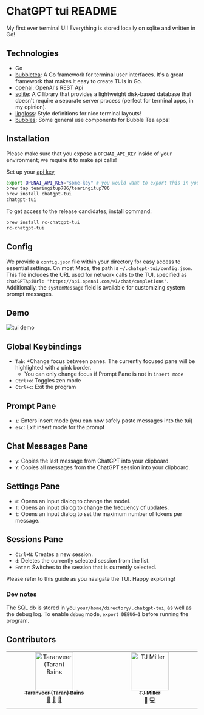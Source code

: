 # ChatGPT tui README

My first ever terminal UI! Everything is stored locally on sqlite and written in Go!

## Technologies

- Go
- [bubbletea](https://github.com/charmbracelet/bubbletea): A Go framework for
  terminal user interfaces. It's a great framework that makes it easy to create
  TUIs in Go.
- [openai](https://platform.openai.com/docs/api-reference): OpenAI's REST Api
- [sqlite](https://www.sqlite.org/): A C library that provides a lightweight
  disk-based database that doesn't require a separate server process (perfect
  for terminal apps, in my opinion).
- [lipgloss](https://github.com/charmbracelet/lipgloss): Style definitions for
  nice terminal layouts!
- [bubbles](https://github.com/charmbracelet/bubbles): Some general use
  components for Bubble Tea apps!

## Installation

Please make sure that you expose a `OPENAI_API_KEY` inside of your environment; we require it to make api calls!

Set up your [api key](https://platform.openai.com/api-keys)

```bash
export OPENAI_API_KEY="some-key" # you would want to export this in your .zshrc
brew tap tearingitup786/tearingitup786
brew install chatgpt-tui
chatgpt-tui
```

To get access to the release candidates, install command:

```bash
brew install rc-chatgpt-tui
rc-chatgpt-tui
```

## Config

We provide a `config.json` file within your directory for easy access to essential settings.
On most Macs, the path is `~/.chatgpt-tui/config.json`.
This file includes the URL used for network calls to the TUI,
specified as `chatGPTApiUrl: "https://api.openai.com/v1/chat/completions"`.
Additionally, the `systemMessage` field is available for customizing system prompt messages.

## Demo

![tui demo](./tui-demo.gif)

## Global Keybindings

- `Tab`: \*Change focus between panes. The currently focused pane will be highlighted with a pink border.
  - You can only change focus if Prompt Pane is not in `insert mode`
- `Ctrl+o`: Toggles zen mode
- `Ctrl+c`: Exit the program

## Prompt Pane

- `i`: Enters insert mode (you can now safely paste messages into the tui)
- `esc`: Exit insert mode for the prompt

## Chat Messages Pane

- `y`: Copies the last message from ChatGPT into your clipboard.
- `Y`: Copies all messages from the ChatGPT session into your clipboard.

## Settings Pane

- `m`: Opens an input dialog to change the model.
- `f`: Opens an input dialog to change the frequency of updates.
- `t`: Opens an input dialog to set the maximum number of tokens per message.

## Sessions Pane

- `Ctrl+N`: Creates a new session.
- `d`: Deletes the currently selected session from the list.
- `Enter`: Switches to the session that is currently selected.

Please refer to this guide as you navigate the TUI. Happy exploring!

### Dev notes

The SQL db is stored in you `your/home/directory/.chatgpt-tui`, as well as the debug log. To enable `debug` mode, `export DEBUG=1` before running the program.

## Contributors

<!-- ALL-CONTRIBUTORS-LIST:START - Do not remove or modify this section -->
<!-- prettier-ignore-start -->
<!-- markdownlint-disable -->
<table>
  <tbody>
    <tr>
      <td align="center" valign="top" width="14.28%"><a href="https://twitter.com/tearingitup786"><img src="https://avatars.githubusercontent.com/u/16584942?v=4?s=100" width="100px;" alt="Taranveer (Taran) Bains"/><br /><sub><b>Taranveer (Taran) Bains</b></sub></a><br /><a href="#doc-tearingItUp786" title="Documentation">📖</a> <a href="#maintenance-tearingItUp786" title="Maintenance">🚧</a> <a href="#review-tearingItUp786" title="Reviewed Pull Requests">👀</a></td>
      <td align="center" valign="top" width="14.28%"><a href="https://www.tjmiller.me"><img src="https://avatars.githubusercontent.com/u/5108034?v=4?s=100" width="100px;" alt="TJ Miller"/><br /><sub><b>TJ Miller</b></sub></a><br /><a href="#doc-sixlive" title="Documentation">📖</a> <a href="#code-sixlive" title="Code">💻</a></td>
    </tr>
  </tbody>
</table>

<!-- markdownlint-restore -->
<!-- prettier-ignore-end -->

<!-- ALL-CONTRIBUTORS-LIST:END -->
